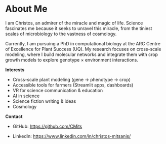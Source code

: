 # About Me

I am Christos, an admirer of the miracle and magic of life. Science fascinates me because it seeks to unravel this miracle, from the tiniest scales of microbiology to the vastness of cosmology.

Currently, I am pursuing a PhD in computational biology at the ARC Centre of Excellence for Plant Success (UQ). My research focuses on cross-scale modeling, where I build molecular networks and integrate them with crop growth models to explore genotype × environment interactions.

**Interests**
- Cross-scale plant modeling (gene → phenotype → crop)
- Accessible tools for farmers (Streamlit apps, dashboards)
- VR for science communication & education
- AI in science
- Science fiction writing & ideas
- Cosmology

**Contact**

- GitHub: <https://github.com/CMits>

- LinkedIn: <https://www.linkedin.com/in/christos-mitsanis/>
